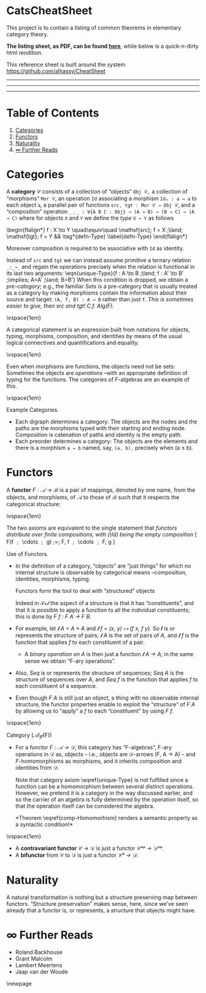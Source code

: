 <h1> CatsCheatSheet </h1>

This project is to contain a listing of common theorems in elementary category theory.

**The listing sheet, as PDF, can be found [here](https://github.com/alhassy/CatsCheatSheet/blob/master/CheatSheet.pdf)**, while below is a quick-n-dirty html rendition.

This reference sheet is built around the system <https://github.com/alhassy/CheatSheet>

<object width="600" height="400" data="CheatSheet.pdf"></object>

<hr> <hr> <hr>


# Table of Contents

1.  [Categories](#org632b015)
2.  [Functors](#orgb56c446)
3.  [Naturality](#org8a34e44)
4.  [∞ Further Reads](#org61f4fa8)












<a id="org632b015"></a>

# Categories

A **category** 𝒞 consists of a collection of “objects” `Obj 𝒞,` a collection of
  “morphisms” `Mor 𝒞`, an operation `Id` associating a morphism `Idₐ : a → a` to each object `a`,
  a parallel pair of functions `src, tgt : Mor 𝒞 → Obj 𝒞`, and a “composition”
  operation `_﹔_ : ∀{A B C : Obj} → (A → B) → (B → C) → (A → C)`
  where for objects `X` and `Y` we define the *type* `X → Y`
  as follows

\begin{flalign*}
    f : X \to Y \quad\equiv\quad \mathsf{src}\; f = X \;\land\; \mathsf{tgt}\; f = Y 
   &&
   \tag*{defn-Type}
   \label{defn-Type}
\end{flalign*}

Moreover composition is required to be associative with `Id` as identity.

Instead of `src` and `tgt` we can instead assume primitive a ternary relation
`_:_→_` and regain the operations precisely when the relation is functional
in its last two arguments:
\eqn{unique-Type}{f : A \to B \;\land\; f : A' \to B' \;\implies\; A=A' \;\land\; B=B'}
When this condition is dropped, we obtain a *pre-category*; e.g., the familiar *Sets*
is a pre-category that is usually treated as a category by making morphisms
contain the information about their source and target: `(A, f, B) : A → B`
rather than just `f`. *This is sometimes easier to give, then src and tgt! C.f. Alg(F).*

\vspace{1em}

A categorical statement is an expression built from notations for objects,
typing, morphisms, composition, and identities by means of the usual logical
connectives and quantifications and equality.

\vspace{1em}

Even when morphisms are functions, the objects need not be sets:
Sometimes the objects are *operations* &#x2013;with an appropriate definition
of typing for the functions. The categories of F-algebras are an example
of this.

\vspace{1em}

Example Categories.

-   Each digraph determines a category: The objects are the nodes
    and the paths are the morphisms typed with their starting and ending node.
    Composition is catenation of paths and identity is the empty path.
-   Each preorder determines a category: The objects are the elements
    and there is a morphism `a → b` named, say, `(a, b),` precisely when \(a ≤ b\).


<a id="orgb56c446"></a>

# Functors

A **functor** *F : 𝒜 → ℬ* is a pair of mappings, denoted by one name,
from the objects, and morphisms, of 𝒜 to those of ℬ such that
it respects the categorical structure:

\vspace{1em}

The two axioms are equivalent to the single statement that 
*functors distribute over finite compositions, with \(\Id\) being the empty composition*
\[ F(f ﹔ \cdots ﹔ g) \;=\; F\, f ﹔ \cdots ﹔ F\, g \]

Use of Functors.

-   In the definition of a category, “objects” are “just things” for which no internal
    structure is observable by categorical means &#x2013;composition, identities, morphisms, typing.
    
    Functors form the tool to deal with “structured” objects
    
    Indeed in 𝒮ℯ𝓉 the aspect of a structure is that it has “constituents”, and that it is possible
    to apply a function to all the individual constituents; this is done by
    *F f : F A → F B*.

-   For example, let *𝑰 A = A × A* and *𝑰 f = (x, y) ↦ (f x, f y).*
    So 𝑰 is or represents the structure of pairs; *𝑰 A* is the set of pairs of *A*,
    and *𝑰 f* is the function that applies *f* to each constituent of a pair.
    -   A *binary operation on A* is then just a function *𝑰 A → A;*
        in the same sense we obtain “F-ary operations”.

-   Also, *Seq* is or represents the structure of sequences; *Seq A* is the structure of sequences
    over *A*, and *Seq f* is the function that applies *f* to each constituent of a sequence.

-   Even though *F A* is still just an object, a thing with no observable internal structure, the
    functor properties enable to exploit the “structure” of *F A* by allowing us to “apply”
    a *f* to each “constituent” by using *F f*.

\vspace{1em}

Category \(𝒜lℊ(F)\)

-   For a functor *F : 𝒜 → 𝒟*, this category has “F-algebras”, F-ary operations in 𝒟 as, objects
    &#x2013; i.e., objects are 𝒟-arrows \(F\, A → A\) &#x2013;
    and *F*-homomorphisms as morphisms, and it inherits composition and identities from 𝒟.
    
    Note that category axiom \eqref{unique-Type} is not fulfilled since a function can be
    a homomorphism between several distinct operations. However, we pretend it is a category
    in the way discussed earlier, and so the carrier of an algebra is fully determined by
    the operation itself, so that the operation itself can be considered the algebra.
    
    <div class="org-center">
    *Theorem \eqref{comp-Homomorhism} renders a semantic property as a syntactic condition!*
    </div>

\vspace{1em}

-   A **contravariant functor** 𝒞 → 𝒟 is just a functor *𝒞ᵒᵖ → 𝒟ᵒᵖ*.
-   A **bifunctor** from 𝒞 to 𝒟 is just a functor *𝒞² → 𝒟*.


<a id="org8a34e44"></a>

# Naturality

A natural transformation is nothing but a structure preserving map between functors.
“Structure preservation” makes sense, here, since we've seen already that a functor
is, or represents, a structure that objects might have.


<a id="org61f4fa8"></a>

# ∞ Further Reads

-   Roland Backhouse
-   Grant Malcolm
-   Lambert Meertens
-   Jaap van der Woude

\newpage

